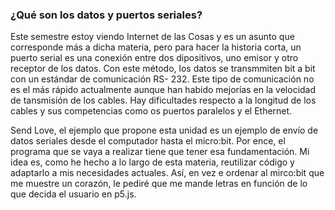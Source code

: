 ### ¿Qué son los datos y puertos seriales?

Este semestre estoy viendo Internet de las Cosas y es un asunto que corresponde más a dicha materia, pero para hacer la historia corta, un puerto serial es una conexión entre
dos dipositivos, uno emisor y otro receptor de los datos. Con este método, los datos se transmmiten bit a bit con un estándar de comunicación RS- 232. Este tipo de comunicación
no es el más rápido actualmente aunque han habido mejorías en la velocidad de tansmisión de los cables. Hay dificultades respecto a la longitud de los cables y sus competencias 
como os puertos paralelos y el Ethernet. 

Send Love, el ejemplo que propone esta unidad es un ejemplo de envío de datos seriales desde el computador hasta el micro:bit. Por ence, el programa que se vaya a realizar tiene 
que tener esa fundamentación. Mi idea es, como he hecho a lo largo de esta materia, reutilizar código y adaptarlo a mis necesidades actuales. Así, en vez e ordenar al mirco:bit
que me muestre un corazón, le pediré que me mande letras en función de lo que decida el usuario en p5.js.
